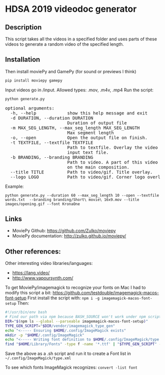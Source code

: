 # HDSA 2019 videodoc generator

## Description

This script takes all the videos in a specified folder and uses parts of these
videos to generate a random video of the specified length.

## Installation

Then install moviePy and GamePy (for sound or previews I think)

``` bash
pip install moviepy gamepy
```


Input videos go in /input. Allowed types: .mov, .m4v, .mp4
Run the script:

``` bash
python generate.py
```

<pre>
optional arguments:
  -h, --help            show this help message and exit
  -d DURATION, --duration DURATION
                        Duration of output file
  -m MAX_SEG_LENGTH, --max_seg_length MAX_SEG_LENGTH
                        Max segment length
  -o, --open            Open the output file on finish.
  -t TEXTFILE, --textfile TEXTFILE
                        Path to textfile. Overlay the video with lines from
                        input text file.
  -b BRANDING, --branding BRANDING
                        Path to video. A part of this video will be overlaid
                        on the main composition.
  --title TITLE         Path to video/gif. Title overlay.
  --logo LOGO           Path to video/gif. Corner logo overlay.
</pre>

Example:
```
python generate.py --duration 60 --max_seg_length 10 --open --textfile words.txt  --branding branding/Short\ movie\ 16x9.mov --title images/opening.gif --font KronaOne
```


## Links

- MoviePy Github: https://github.com/Zulko/moviepy
- MoviePy documentation: http://zulko.github.io/moviepy/


## Other references:

Other interesting video libraries/languages:

- https://lang.video/
- http://www.vapoursynth.com/

To get MoviePy/imagemagick to recognize your fonts on Mac I had to modify this script a bit: https://github.com/testdouble/imagemagick-macos-font-setup
First install the script with: ```npm i -g imagemagick-macos-font-setup```
Then:

``` bash
#!/usr/bin/env bash
# Find our path via npm because BASH_SOURCE won't work under npm scripts… ಠ_ಠ
DIR="$(npm ls --global --parseable imagemagick-macos-font-setup)"
TYPE_GEN_SCRIPT="$DIR/vendor/imagemagick_type_gen"
echo "<----- Ensuring $HOME/.config/ImageMagick exists"
mkdir -p "$HOME/.config/ImageMagick"
echo "<----- Writing font definition to $HOME/.config/ImageMagick/type.xml"
find "$HOME/Library/Fonts" -type f -name '*.ttf' | "$TYPE_GEN_SCRIPT" -f - > "$HOME/.config/ImageMagick/type.xml"
```
Save the above as a .sh script and run it to create a Font list in `~/.config/ImageMagick/type.xml`

To see which fonts ImageMagick recognizes: ```convert -list font```
